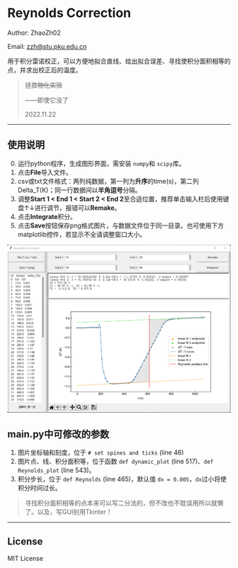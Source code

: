 # Reynolds Correction

Author: ZhaoZh02

Email: zzh@stu.pku.edu.cn

用于积分雷诺校正，可以方便地拟合直线、给出拟合误差、寻找使积分面积相等的点，并求出校正后的温度。

> 拯救~~物化实验~~
>
> ——即使它没了
>
> 2022.11.22

---

## 使用说明

0. 运行python程序，生成图形界面，需安装 `numpy`和 `scipy`库。
1. 点击**File**导入文件。
2. csv或txt文件格式：两列纯数据，第一列为**升序**的time(s)，第二列Delta_T(K)；同一行数据间以**半角逗号**分隔。
3. 调整**Start 1 < End 1 < Start 2 < End 2**至合适位置，推荐单击输入栏后使用键盘↑↓进行调节，报错可以**Remake**。
4. 点击**Integrate**积分。
5. 点击**Save**按钮保存png格式图片，与数据文件位于同一目录。也可使用下方matplotlib控件，若显示不全请调整窗口大小。

![1669200345540](Markdown_Image/1669200345540.png)

## main.py中可修改的参数

1. 图片坐标轴和刻度，位于 `# set spines and ticks` (line 46)
2. 图片点、线、积分面积等，位于函数 `def dynamic_plot` (line 517)、`def Reynolds_plot` (line 543)。
3. 积分步长，位于 `def Reynolds` (line 465)，默认值 `dx = 0.005`，`dx`过小将使积分时间过长。

> 寻找积分面积相等的点本来可以写二分法的，但不改也不耽误用所以就懒了。以及，写GUI别用Tkinter！

---

## License

MIT License
